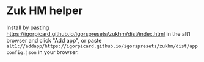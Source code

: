 # Zuk HM helper

Install by pasting https://igorpicard.github.io/igorspresets/zukhm/dist/index.html in the alt1 browser and click "Add app",
or paste `alt1://addapp/https://igorpicard.github.io/igorspresets/zukhm/dist/appconfig.json` in your browser.
